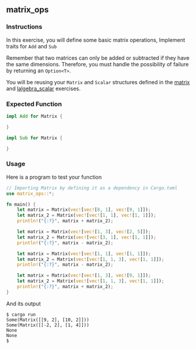 ## matrix_ops

### Instructions

In this exercise, you will define some basic matrix operations, Implement traits for `Add` and `Sub`

Remember that two matrices can only be added or subtracted if they have the same dimensions. Therefore, you must handle the possibility of failure by returning an `Option<T>`.

You will be reusing your `Matrix` and `Scalar` structures defined in the [matrix](../matrix/README.md) and [lalgebra_scalar](../lalgebra_scalar/README.md) exercises.

### Expected Function

```rust
impl Add for Matrix {

}

impl Sub for Matrix {

}
```

### Usage

Here is a program to test your function

```rust
// Importing Matrix by defining it as a dependency in Cargo.toml
use matrix_ops::*;

fn main() {
	let matrix = Matrix(vec![vec![8, 1], vec![9, 1]]);
	let matrix_2 = Matrix(vec![vec![1, 1], vec![1, 1]]);
	println!("{:?}", matrix + matrix_2);

	let matrix = Matrix(vec![vec![1, 3], vec![2, 5]]);
	let matrix_2 = Matrix(vec![vec![3, 1], vec![1, 1]]);
	println!("{:?}", matrix - matrix_2);

	let matrix = Matrix(vec![vec![1, 1], vec![1, 1]]);
	let matrix_2 = Matrix(vec![vec![1, 1, 3], vec![1, 1]]);
	println!("{:?}", matrix - matrix_2);

	let matrix = Matrix(vec![vec![1, 3], vec![9, 1]]);
	let matrix_2 = Matrix(vec![vec![1, 1, 3], vec![1, 1]]);
	println!("{:?}", matrix + matrix_2);
}
```

And its output

```console
$ cargo run
Some(Matrix([[9, 2], [10, 2]]))
Some(Matrix([[-2, 2], [1, 4]]))
None
None
$
```
